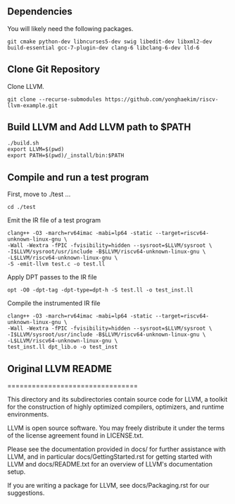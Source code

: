 ## Dependencies
You will likely need the following packages.
```
git cmake python-dev libncurses5-dev swig libedit-dev libxml2-dev build-essential gcc-7-plugin-dev clang-6 libclang-6-dev lld-6
```

## Clone Git Repository
Clone LLVM.
```
git clone --recurse-submodules https://github.com/yonghaekim/riscv-llvm-example.git
```

## Build LLVM and Add LLVM path to $PATH
```
./build.sh
export LLVM=$(pwd)
export PATH=$(pwd)/_install/bin:$PATH
```

## Compile and run a test program
First, move to ./test ...
```
cd ./test
```

Emit the IR file of a test program
```
clang++ -O3 -march=rv64imac -mabi=lp64 -static --target=riscv64-unknown-linux-gnu \
-Wall -Wextra -fPIC -fvisibility=hidden --sysroot=$LLVM/sysroot \
-I$LLVM/sysroot/usr/include -B$LLVM/riscv64-unknown-linux-gnu \
-L$LLVM/riscv64-unknown-linux-gnu \
-S -emit-llvm test.c -o test.ll
```

Apply DPT passes to the IR file
```
opt -O0 -dpt-tag -dpt-type=dpt-h -S test.ll -o test_inst.ll
```

Compile the instrumented IR file
```
clang++ -O3 -march=rv64imac -mabi=lp64 -static --target=riscv64-unknown-linux-gnu \
-Wall -Wextra -fPIC -fvisibility=hidden --sysroot=$LLVM/sysroot \
-I$LLVM/sysroot/usr/include -B$LLVM/riscv64-unknown-linux-gnu \
-L$LLVM/riscv64-unknown-linux-gnu \
test_inst.ll dpt_lib.o -o test_inst
```

## Original LLVM README
================================

This directory and its subdirectories contain source code for LLVM,
a toolkit for the construction of highly optimized compilers,
optimizers, and runtime environments.

LLVM is open source software. You may freely distribute it under the terms of
the license agreement found in LICENSE.txt.

Please see the documentation provided in docs/ for further
assistance with LLVM, and in particular docs/GettingStarted.rst for getting
started with LLVM and docs/README.txt for an overview of LLVM's
documentation setup.

If you are writing a package for LLVM, see docs/Packaging.rst for our
suggestions.
